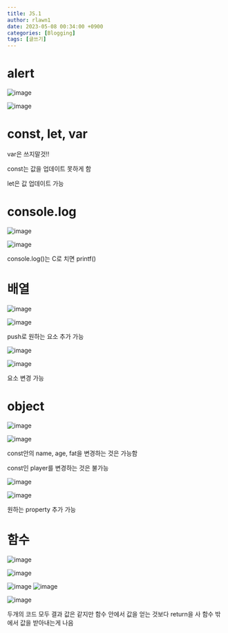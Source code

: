 ```yaml
---
title: JS.1
author: rlawn1
date: 2023-05-08 00:34:00 +0900
categories: [Blogging]
tags: [글쓰기]
---
```

# alert


![image](https://user-images.githubusercontent.com/129610352/236749772-ae5a4b26-c960-4672-b28c-b376575a04ed.png)

![image](https://user-images.githubusercontent.com/129610352/236750580-26ffd1b1-f4ee-41af-b934-6b930de779d5.png)

 <script>alert("나가주세요🙏")</script>



# const, let, var


var은 쓰지말것!!

const는 값을 업데이트 못하게 함

let은 값 업데이트 가능



# console.log

![image](https://user-images.githubusercontent.com/129610352/236755891-36e61cf9-d444-46cc-af04-15b7c89d4408.png)

![image](https://user-images.githubusercontent.com/129610352/236755936-41629885-6c8f-42c5-810e-4d5893b8ed9f.png)


console.log()는 C로 치면 printf()



# 배열

![image](https://user-images.githubusercontent.com/129610352/236795870-fa7b959d-85c1-424e-951d-993b777f550e.png)

![image](https://user-images.githubusercontent.com/129610352/236795940-b3033c10-9005-4a4a-8153-d74b7178123a.png)

push로 원하는 요소 추가 가능


![image](https://user-images.githubusercontent.com/129610352/236801624-d9af1314-365c-48c6-96fc-f3a9df447834.png)

![image](https://user-images.githubusercontent.com/129610352/236801662-b2c704e3-0585-4a61-b777-302ff7015ad3.png)

요소 변경 가능



# object

![image](https://user-images.githubusercontent.com/129610352/236797333-a43152bd-1016-43b4-a5b0-24b467284d8e.png)

![image](https://user-images.githubusercontent.com/129610352/236797390-f17761f5-3820-4628-b13c-4004babec15e.png)


const안의 name, age, fat을 변경하는 것은 가능함

const인 player를 변경하는 것은 불가능


![image](https://user-images.githubusercontent.com/129610352/236798245-3ac23422-5929-4fde-9665-3199c1a431ed.png)

![image](https://user-images.githubusercontent.com/129610352/236798293-53382174-b2dd-42b6-afef-4400c81771de.png)

원하는 property 추가 가능



# 함수

![image](https://user-images.githubusercontent.com/129610352/236799873-9fa157ea-ad69-44bf-9fd2-d4024291e273.png)

![image](https://user-images.githubusercontent.com/129610352/236799948-977c9807-9a63-4456-b401-2672d8c8fffa.png)


![image](https://user-images.githubusercontent.com/129610352/236803114-d67a9f20-9fb2-482a-8748-56b19c751f97.png)
![image](https://user-images.githubusercontent.com/129610352/236804679-0554e277-a085-4bc0-a03d-0afde5d9406b.png)

![image](https://user-images.githubusercontent.com/129610352/236804706-bf1510f1-6fc1-4d1a-b74b-6fc2acf15946.png)

두개의 코드 모두 결과 값은 같지만 함수 안에서 값을 얻는 것보다 return을 사 함수 밖에서 값을 받아내는게 나음



